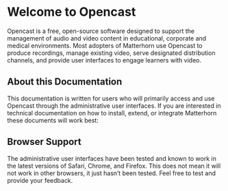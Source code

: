 <!-- # Welcome to MkDocs

For full documentation visit [mkdocs.org](http://mkdocs.org).

## Commands

* `mkdocs new [dir-name]` - Create a new project.
* `mkdocs serve` - Start the live-reloading docs server.
* `mkdocs build` - Build the documentation site.
* `mkdocs help` - Print this help message.

## Project layout

    mkdocs.yml    # The configuration file.
    docs/
        index.md  # The documentation homepage.
        ...       # Other markdown pages, images and other files. -->
# Welcome to Opencast

Opencast is a free, open-source software designed to support the management of audio and video content in educational, corporate and medical environments. Most adopters of Matterhorn use Opencast to produce recordings, manage existing video, serve designated distribution channels, and provide user interfaces to engage learners with video.

## About this Documentation

This documentation is written for users who will primarily access and use Opencast through the administrative user interfaces. If you are interested in technical documentation on how to install, extend, or integrate Matterhorn these documents will work best:

## Browser Support

The administrative user interfaces have been tested and known to work in the latest versions of Safari, Chrome, and Firefox. This does not mean it will not work in other browsers, it just hasn’t been tested. Feel free to test and provide your feedback.
